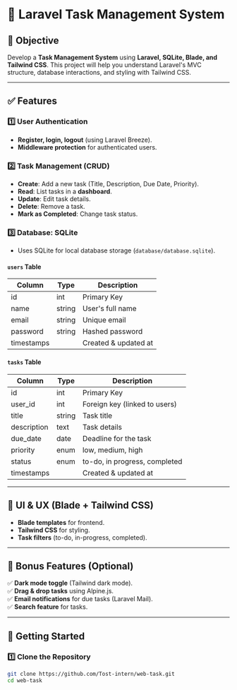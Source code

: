 # 📌 Laravel Task Management System

## 🎯 Objective  
Develop a **Task Management System** using **Laravel, SQLite, Blade, and Tailwind CSS**. This project will help you understand Laravel's MVC structure, database interactions, and styling with Tailwind CSS.

---

## ✅ Features  

### 1️⃣ User Authentication  
- **Register, login, logout** (using Laravel Breeze).  
- **Middleware protection** for authenticated users.  

### 2️⃣ Task Management (CRUD)  
- **Create**: Add a new task (Title, Description, Due Date, Priority).  
- **Read**: List tasks in a **dashboard**.  
- **Update**: Edit task details.  
- **Delete**: Remove a task.  
- **Mark as Completed**: Change task status.  

### 3️⃣ Database: SQLite  
- Uses SQLite for local database storage (`database/database.sqlite`).  

#### `users` Table  
| Column    | Type    | Description            |  
|-----------|--------|------------------------|  
| id        | int    | Primary Key            |  
| name      | string | User's full name       |  
| email     | string | Unique email           |  
| password  | string | Hashed password        |  
| timestamps |        | Created & updated at   |  

#### `tasks` Table  
| Column    | Type    | Description                      |  
|-----------|--------|----------------------------------|  
| id        | int    | Primary Key                      |  
| user_id   | int    | Foreign key (linked to users)   |  
| title     | string | Task title                      |  
| description | text | Task details                    |  
| due_date  | date   | Deadline for the task           |  
| priority  | enum   | low, medium, high               |  
| status    | enum   | to-do, in progress, completed   |  
| timestamps |        | Created & updated at            |  

---

## 🎨 UI & UX (Blade + Tailwind CSS)  
- **Blade templates** for frontend.  
- **Tailwind CSS** for styling.  
- **Task filters** (to-do, in-progress, completed).  

---

## 🌟 Bonus Features (Optional)  
✅ **Dark mode toggle** (Tailwind dark mode).  
✅ **Drag & drop tasks** using Alpine.js.  
✅ **Email notifications** for due tasks (Laravel Mail).  
✅ **Search feature** for tasks.  

---

## 🚀 Getting Started  

### 1️⃣ Clone the Repository  
```bash
git clone https://github.com/Tost-intern/web-task.git
cd web-task
